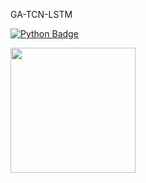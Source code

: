 GA-TCN-LSTM

[<img src="https://img.shields.io/badge/-Python-3776AB?logo=python&logoColor=yellow&style=for-the-badge" alt="Python Badge">](https://www.python.org/)

[<img target="_blank" src="https://upload.wikimedia.org/wikipedia/commons/thumb/8/84/SciPy_logo.svg/1280px-SciPy_logo.svg.png" width=200>](https://scipy.org/)

